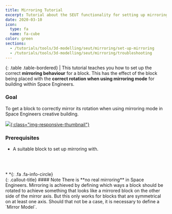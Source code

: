 ```yaml
---
title: Mirroring Tutorial
excerpt: Tutorial about the SEUT functionality for setting up mirroring for blocks.
date: 2020-03-10
icon:
  type: fa
  name: fa-cube
color: green
sections:
  - /tutorials/tools/3d-modelling/seut/mirroring/set-up-mirroring
  - /tutorials/tools/3d-modelling/seut/mirroring/troubleshooting
---
```


<div class="table-responsive">

{: .table .table-bordered}
| This tutorial teaches you how to set up the correct **mirroring behaviour** for a block. This has the effect of the block being placed with the **correct rotation when using mirroring mode** for building within Space Engineers.

</div>

### Goal
To get a block to correctly mirror its rotation when using mirroring mode in Space Engineers creative building.

[![](/modding-reference/assets/images/tutorials/seut/interaction-highlight_goal.png){:class="img-responsive-thumbnail"}](/modding-reference/assets/images/tutorials/seut/mirroring_goal.png)

### Prerequisites
* A suitable block to set up mirroring with.

<br><br/>

<div class="callout-block callout-info"><div class="icon-holder">*&nbsp;*{: .fa .fa-info-circle}
</div><div class="content">
{: .callout-title}
#### Note
There is **no real mirroring** in Space Engineers. Mirroring is achieved by defining which ways a block should be rotated to achieve something that looks like a mirrored block on the other side of the mirror axis. But this only works for blocks that are symmetrical on at least one axis. Should that not be a case, it is necessary to define a `Mirror Model`.
</div></div>

<br><br/>